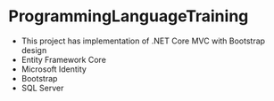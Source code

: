 # ProgrammingLanguageTraining
- This project has implementation of .NET Core MVC with Bootstrap design
- Entity Framework Core
- Microsoft Identity
- Bootstrap
- SQL Server

